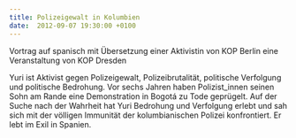 ```yaml
---
title: Polizeigewalt in Kolumbien
date:  2012-09-07 19:30:00 +0100
---
```


Vortrag auf spanisch mit Übersetzung einer Aktivistin von KOP Berlin  eine Veranstaltung von KOP Dresden



Yuri ist Aktivist gegen Polizeigewalt, Polizeibrutalität, politische
Verfolgung und politische Bedrohung. Vor sechs Jahren haben Polizist_innen
seinen Sohn am Rande eine Demonstration in Bogotá zu Tode geprügelt. Auf
der Suche nach der Wahrheit hat Yuri Bedrohung und Verfolgung erlebt und
sah sich mit der völligen Immunität der kolumbianischen Polizei
konfrontiert. Er lebt im Exil in Spanien.


